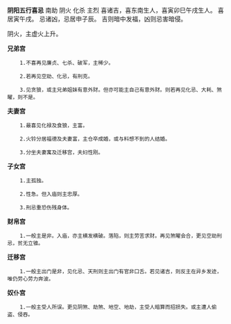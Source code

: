 **阴阳五行喜忌**
南助 阴火 化杀 主烈
喜诸吉，喜东南生人，喜寅卯巳午戌生人。
喜居寅午戌。
忌诸凶，忌居申子辰。
吉则暗中发福，凶则忌害暗侵。

阴火，主虚火上升。

**兄弟宫**
```
    1.不喜再见廉贞、七杀、破军，主稀少。

    2.若再见空劫、化忌，有刑克。

    3.见贪狼，或主兄弟姐妹有意外财。但亦可能主自己有意外财。则若再见化忌、大耗、煞曜，则不是。
```

**夫妻宫**
```
    1.最喜见化禄及食狼，主富。

    2.火铃分居福德及夫妻富，主仓卒成婚，或与料想不到的人结婚。

    3.分坐夫妻寓及迁移宫，夫妇性刚。
```

**子女宫**
```
    1.主孤独。

    2.性急。但入庙则主忠厚。

    3.刑忌重恐伤残身体。
```

**财帛宫**
```
    1.一般主是非。入庙，亦主横发横破。落陷，则主劳苦求财。再见煞曜会合，更见空劫刑忌，贫无立锥。
```

**迁移宫**
```
    1.一般主出门是非，见化忌、天刑则主出门有官非口舌。若见诸吉，则反主在异乡发迹，唯仍劳心劳力奔波。
```

**奴仆宫**
```
    1.一般主受人所误。更见阴煞、劫煞、地空、地劫，主受人暗算而招损失。或主遭人偷盗、侵吞。
```